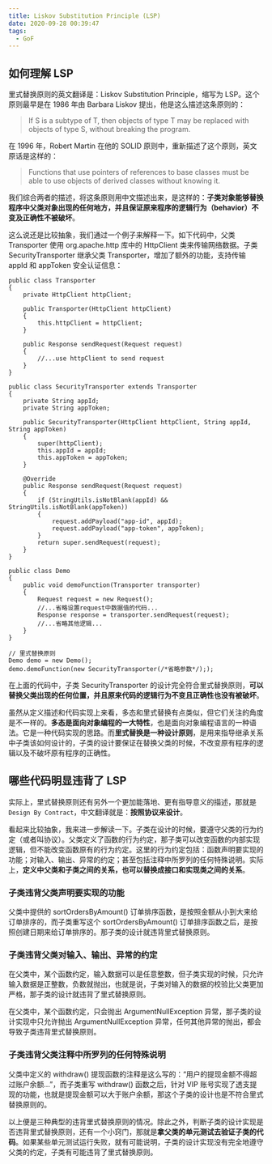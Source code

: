 ```yaml
---
title: Liskov Substitution Principle (LSP)
date: 2020-09-28 00:39:47
tags:
  - GoF
---
```

## 如何理解 LSP
里式替换原则的英文翻译是：Liskov Substitution Principle，缩写为 LSP。这个原则最早是在 1986 年由 Barbara Liskov 提出，他是这么描述这条原则的：
> If S is a subtype of T, then objects of type T may be replaced with objects of type S, without breaking the program.

在 1996 年，Robert Martin 在他的 SOLID 原则中，重新描述了这个原则，英文原话是这样的：
> Functions that use pointers of references to base classes must be able to use objects of derived classes without knowing it.

我们综合两者的描述，将这条原则用中文描述出来，是这样的：**子类对象能够替换程序中父类对象出现的任何地方，并且保证原来程序的逻辑行为（behavior）不变及正确性不被破坏**。

这么说还是比较抽象，我们通过一个例子来解释一下。如下代码中，父类 Transporter 使用 org.apache.http 库中的 HttpClient 类来传输网络数据。子类 SecurityTransporter 继承父类 Transporter，增加了额外的功能，支持传输 appId 和 appToken 安全认证信息：
<!--more-->
```
public class Transporter 
{
    private HttpClient httpClient;
    
    public Transporter(HttpClient httpClient) 
    {
        this.httpClient = httpClient;
    }

    public Response sendRequest(Request request) 
    {
        //...use httpClient to send request
    }
}

public class SecurityTransporter extends Transporter 
{
    private String appId;
    private String appToken;

    public SecurityTransporter(HttpClient httpClient, String appId, String appToken) 
    {
        super(httpClient);
        this.appId = appId;
        this.appToken = appToken;
    }

    @Override
    public Response sendRequest(Request request) 
    {
        if (StringUtils.isNotBlank(appId) && StringUtils.isNotBlank(appToken)) 
        {
            request.addPayload("app-id", appId);
            request.addPayload("app-token", appToken);
        }
        return super.sendRequest(request);
    }
}

public class Demo 
{    
    public void demoFunction(Transporter transporter) 
    {    
        Request request = new Request();
        //...省略设置request中数据值的代码...
        Response response = transporter.sendRequest(request);
        //...省略其他逻辑...
    }
}

// 里式替换原则
Demo demo = new Demo();
demo.demoFunction(new SecurityTransporter(/*省略参数*/););
```

在上面的代码中，子类 SecurityTransporter 的设计完全符合里式替换原则，**可以替换父类出现的任何位置，并且原来代码的逻辑行为不变且正确性也没有被破坏**。

虽然从定义描述和代码实现上来看，多态和里式替换有点类似，但它们关注的角度是不一样的。**多态是面向对象编程的一大特性**，也是面向对象编程语言的一种语法。它是一种代码实现的思路。而**里式替换是一种设计原则**，是用来指导继承关系中子类该如何设计的，子类的设计要保证在替换父类的时候，不改变原有程序的逻辑以及不破坏原有程序的正确性。

## 哪些代码明显违背了 LSP
实际上，里式替换原则还有另外一个更加能落地、更有指导意义的描述，那就是 ``Design By Contract``，中文翻译就是：**按照协议来设计**。

看起来比较抽象，我来进一步解读一下。子类在设计的时候，要遵守父类的行为约定（或者叫协议）。父类定义了函数的行为约定，那子类可以改变函数的内部实现逻辑，但不能改变函数原有的行为约定。这里的行为约定包括：函数声明要实现的功能；对输入、输出、异常的约定；甚至包括注释中所罗列的任何特殊说明。实际上，**定义中父类和子类之间的关系，也可以替换成接口和实现类之间的关系**。

### 子类违背父类声明要实现的功能
父类中提供的 sortOrdersByAmount() 订单排序函数，是按照金额从小到大来给订单排序的，而子类重写这个 sortOrdersByAmount() 订单排序函数之后，是按照创建日期来给订单排序的。那子类的设计就违背里式替换原则。

### 子类违背父类对输入、输出、异常的约定
在父类中，某个函数约定，输入数据可以是任意整数，但子类实现的时候，只允许输入数据是正整数，负数就抛出，也就是说，子类对输入的数据的校验比父类更加严格，那子类的设计就违背了里式替换原则。

在父类中，某个函数约定，只会抛出 ArgumentNullException 异常，那子类的设计实现中只允许抛出 ArgumentNullException 异常，任何其他异常的抛出，都会导致子类违背里式替换原则。

### 子类违背父类注释中所罗列的任何特殊说明
父类中定义的 withdraw() 提现函数的注释是这么写的：“用户的提现金额不得超过账户余额...”，而子类重写 withdraw() 函数之后，针对 VIP 账号实现了透支提现的功能，也就是提现金额可以大于账户余额，那这个子类的设计也是不符合里式替换原则的。

以上便是三种典型的违背里式替换原则的情况。除此之外，判断子类的设计实现是否违背里式替换原则，还有一个小窍门，那就是**拿父类的单元测试去验证子类的代码**。如果某些单元测试运行失败，就有可能说明，子类的设计实现没有完全地遵守父类的约定，子类有可能违背了里式替换原则。
